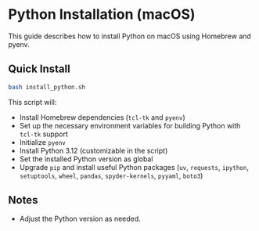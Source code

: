 # Python Installation (macOS)

This guide describes how to install Python on macOS using Homebrew and pyenv.

## Quick Install

```bash
bash install_python.sh
```

This script will:
- Install Homebrew dependencies (`tcl-tk` and `pyenv`)
- Set up the necessary environment variables for building Python with `tcl-tk` support
- Initialize `pyenv`
- Install Python 3.12 (customizable in the script)
- Set the installed Python version as global
- Upgrade `pip` and install useful Python packages (`uv`, `requests`, `ipython`, `setuptools`, `wheel`, `pandas`, `spyder-kernels`, `pyyaml`, `boto3`)

## Notes
- Adjust the Python version as needed.
